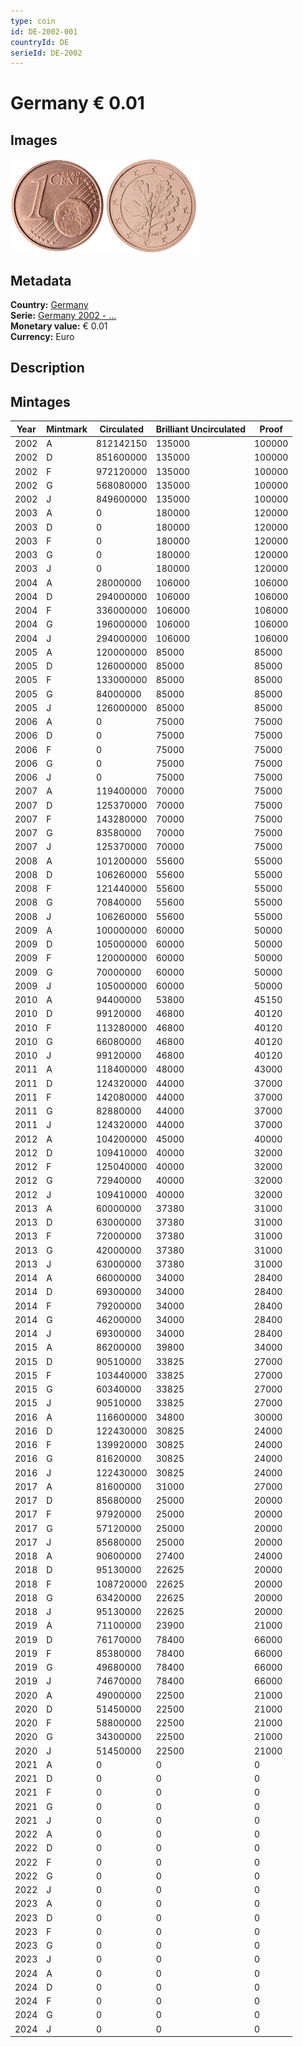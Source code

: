 ```yaml
---
type: coin
id: DE-2002-001
countryId: DE
serieId: DE-2002
---
```


# Germany € 0.01

## Images

<img src="../../../Images/common-2002-001.webp" height="150" alt="Front image"><img src="Images/germany-2002-001.webp" height="150" alt="Back image">

## Metadata

**Country:** [Germany](../index.md)\
**Serie:** [Germany 2002 - ...](index.md)\
**Monetary value:** € 0.01\
**Currency:** Euro

## Description

## Mintages

| Year | Mintmark | Circulated | Brilliant Uncirculated | Proof  |
| ---- | -------- | ---------- | ---------------------- | ------ |
| 2002 | A        | 812142150  | 135000                 | 100000 |
| 2002 | D        | 851600000  | 135000                 | 100000 |
| 2002 | F        | 972120000  | 135000                 | 100000 |
| 2002 | G        | 568080000  | 135000                 | 100000 |
| 2002 | J        | 849600000  | 135000                 | 100000 |
| 2003 | A        | 0          | 180000                 | 120000 |
| 2003 | D        | 0          | 180000                 | 120000 |
| 2003 | F        | 0          | 180000                 | 120000 |
| 2003 | G        | 0          | 180000                 | 120000 |
| 2003 | J        | 0          | 180000                 | 120000 |
| 2004 | A        | 28000000   | 106000                 | 106000 |
| 2004 | D        | 294000000  | 106000                 | 106000 |
| 2004 | F        | 336000000  | 106000                 | 106000 |
| 2004 | G        | 196000000  | 106000                 | 106000 |
| 2004 | J        | 294000000  | 106000                 | 106000 |
| 2005 | A        | 120000000  | 85000                  | 85000  |
| 2005 | D        | 126000000  | 85000                  | 85000  |
| 2005 | F        | 133000000  | 85000                  | 85000  |
| 2005 | G        | 84000000   | 85000                  | 85000  |
| 2005 | J        | 126000000  | 85000                  | 85000  |
| 2006 | A        | 0          | 75000                  | 75000  |
| 2006 | D        | 0          | 75000                  | 75000  |
| 2006 | F        | 0          | 75000                  | 75000  |
| 2006 | G        | 0          | 75000                  | 75000  |
| 2006 | J        | 0          | 75000                  | 75000  |
| 2007 | A        | 119400000  | 70000                  | 75000  |
| 2007 | D        | 125370000  | 70000                  | 75000  |
| 2007 | F        | 143280000  | 70000                  | 75000  |
| 2007 | G        | 83580000   | 70000                  | 75000  |
| 2007 | J        | 125370000  | 70000                  | 75000  |
| 2008 | A        | 101200000  | 55600                  | 55000  |
| 2008 | D        | 106260000  | 55600                  | 55000  |
| 2008 | F        | 121440000  | 55600                  | 55000  |
| 2008 | G        | 70840000   | 55600                  | 55000  |
| 2008 | J        | 106260000  | 55600                  | 55000  |
| 2009 | A        | 100000000  | 60000                  | 50000  |
| 2009 | D        | 105000000  | 60000                  | 50000  |
| 2009 | F        | 120000000  | 60000                  | 50000  |
| 2009 | G        | 70000000   | 60000                  | 50000  |
| 2009 | J        | 105000000  | 60000                  | 50000  |
| 2010 | A        | 94400000   | 53800                  | 45150  |
| 2010 | D        | 99120000   | 46800                  | 40120  |
| 2010 | F        | 113280000  | 46800                  | 40120  |
| 2010 | G        | 66080000   | 46800                  | 40120  |
| 2010 | J        | 99120000   | 46800                  | 40120  |
| 2011 | A        | 118400000  | 48000                  | 43000  |
| 2011 | D        | 124320000  | 44000                  | 37000  |
| 2011 | F        | 142080000  | 44000                  | 37000  |
| 2011 | G        | 82880000   | 44000                  | 37000  |
| 2011 | J        | 124320000  | 44000                  | 37000  |
| 2012 | A        | 104200000  | 45000                  | 40000  |
| 2012 | D        | 109410000  | 40000                  | 32000  |
| 2012 | F        | 125040000  | 40000                  | 32000  |
| 2012 | G        | 72940000   | 40000                  | 32000  |
| 2012 | J        | 109410000  | 40000                  | 32000  |
| 2013 | A        | 60000000   | 37380                  | 31000  |
| 2013 | D        | 63000000   | 37380                  | 31000  |
| 2013 | F        | 72000000   | 37380                  | 31000  |
| 2013 | G        | 42000000   | 37380                  | 31000  |
| 2013 | J        | 63000000   | 37380                  | 31000  |
| 2014 | A        | 66000000   | 34000                  | 28400  |
| 2014 | D        | 69300000   | 34000                  | 28400  |
| 2014 | F        | 79200000   | 34000                  | 28400  |
| 2014 | G        | 46200000   | 34000                  | 28400  |
| 2014 | J        | 69300000   | 34000                  | 28400  |
| 2015 | A        | 86200000   | 39800                  | 34000  |
| 2015 | D        | 90510000   | 33825                  | 27000  |
| 2015 | F        | 103440000  | 33825                  | 27000  |
| 2015 | G        | 60340000   | 33825                  | 27000  |
| 2015 | J        | 90510000   | 33825                  | 27000  |
| 2016 | A        | 116600000  | 34800                  | 30000  |
| 2016 | D        | 122430000  | 30825                  | 24000  |
| 2016 | F        | 139920000  | 30825                  | 24000  |
| 2016 | G        | 81620000   | 30825                  | 24000  |
| 2016 | J        | 122430000  | 30825                  | 24000  |
| 2017 | A        | 81600000   | 31000                  | 27000  |
| 2017 | D        | 85680000   | 25000                  | 20000  |
| 2017 | F        | 97920000   | 25000                  | 20000  |
| 2017 | G        | 57120000   | 25000                  | 20000  |
| 2017 | J        | 85680000   | 25000                  | 20000  |
| 2018 | A        | 90600000   | 27400                  | 24000  |
| 2018 | D        | 95130000   | 22625                  | 20000  |
| 2018 | F        | 108720000  | 22625                  | 20000  |
| 2018 | G        | 63420000   | 22625                  | 20000  |
| 2018 | J        | 95130000   | 22625                  | 20000  |
| 2019 | A        | 71100000   | 23900                  | 21000  |
| 2019 | D        | 76170000   | 78400                  | 66000  |
| 2019 | F        | 85380000   | 78400                  | 66000  |
| 2019 | G        | 49680000   | 78400                  | 66000  |
| 2019 | J        | 74670000   | 78400                  | 66000  |
| 2020 | A        | 49000000   | 22500                  | 21000  |
| 2020 | D        | 51450000   | 22500                  | 21000  |
| 2020 | F        | 58800000   | 22500                  | 21000  |
| 2020 | G        | 34300000   | 22500                  | 21000  |
| 2020 | J        | 51450000   | 22500                  | 21000  |
| 2021 | A        | 0          | 0                      | 0      |
| 2021 | D        | 0          | 0                      | 0      |
| 2021 | F        | 0          | 0                      | 0      |
| 2021 | G        | 0          | 0                      | 0      |
| 2021 | J        | 0          | 0                      | 0      |
| 2022 | A        | 0          | 0                      | 0      |
| 2022 | D        | 0          | 0                      | 0      |
| 2022 | F        | 0          | 0                      | 0      |
| 2022 | G        | 0          | 0                      | 0      |
| 2022 | J        | 0          | 0                      | 0      |
| 2023 | A        | 0          | 0                      | 0      |
| 2023 | D        | 0          | 0                      | 0      |
| 2023 | F        | 0          | 0                      | 0      |
| 2023 | G        | 0          | 0                      | 0      |
| 2023 | J        | 0          | 0                      | 0      |
| 2024 | A        | 0          | 0                      | 0      |
| 2024 | D        | 0          | 0                      | 0      |
| 2024 | F        | 0          | 0                      | 0      |
| 2024 | G        | 0          | 0                      | 0      |
| 2024 | J        | 0          | 0                      | 0      |
